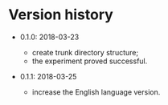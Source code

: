 # Version history
* 0.1.0: 2018-03-23
    * create trunk directory structure;
    * the experiment proved successful.

* 0.1.1: 2018-03-25
    * increase the English language version.
